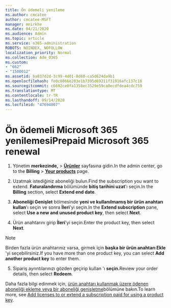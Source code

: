 ```yaml
---
title: Ön ödemeli yenileme
ms.author: cmcatee
author: cmcatee-MSFT
manager: mnirkhe
ms.date: 04/21/2020
ms.audience: Admin
ms.topic: article
ms.service: o365-administration
ROBOTS: NOINDEX, NOFOLLOW
localization_priority: Normal
ms.collection: Adm_O365
ms.custom:
- "662"
- "1500012"
ms.assetid: ba037d2d-3c99-4d01-8d60-ca5d624da9b1
ms.openlocfilehash: fe0c8066e203e1b7395d69211f31916afc137c18
ms.sourcegitcommit: c6692ce0fa1358ec3529e59ca0ecdfdea4cdc759
ms.translationtype: MT
ms.contentlocale: tr-TR
ms.lasthandoff: 09/14/2020
ms.locfileid: "47694007"
---
```

# <a name="prepaid-microsoft-365-renewal"></a><span data-ttu-id="4bfd4-102">Ön ödemeli Microsoft 365 yenilemesi</span><span class="sxs-lookup"><span data-stu-id="4bfd4-102">Prepaid Microsoft 365 renewal</span></span>

1. <span data-ttu-id="4bfd4-103">Yönetim **merkezinde,** \> **[Ürünler](https://go.microsoft.com/fwlink/p/?linkid=842054)** sayfasına gidin.</span><span class="sxs-lookup"><span data-stu-id="4bfd4-103">In the admin center, go to the **Billing** \> **[Your products](https://go.microsoft.com/fwlink/p/?linkid=842054)** page.</span></span>

2. <span data-ttu-id="4bfd4-104">Uzatmak istediğiniz aboneliği bulun.</span><span class="sxs-lookup"><span data-stu-id="4bfd4-104">Find the subscription you want to extend.</span></span> <span data-ttu-id="4bfd4-105">**Faturalandırma** bölümünde **bitiş tarihini uzat**'ı seçin.</span><span class="sxs-lookup"><span data-stu-id="4bfd4-105">In the **Billing** section, select **Extend end date**.</span></span>

3. <span data-ttu-id="4bfd4-106">**Aboneliği Genişlet** bölmesinde **yeni ve kullanılmamış bir ürün anahtarı kullan**'ı seçin ve sonra **İleri**'yi seçin.</span><span class="sxs-lookup"><span data-stu-id="4bfd4-106">In the **Extend subscription** pane, select **Use a new and unused product key**, then select **Next**.</span></span>

4. <span data-ttu-id="4bfd4-107">Ürün anahtarını girip **İleri**'yi seçin.</span><span class="sxs-lookup"><span data-stu-id="4bfd4-107">Enter the product key, then select **Next**.</span></span>

> [!NOTE]
> <span data-ttu-id="4bfd4-108">Birden fazla ürün anahtarınız varsa, girmek için **başka bir ürün anahtarı Ekle** 'yi seçebilirsiniz.</span><span class="sxs-lookup"><span data-stu-id="4bfd4-108">If you have more than one product key, you can select **Add another product key** to enter them.</span></span>

5. <span data-ttu-id="4bfd4-109">Sipariş ayrıntılarınızı gözden geçirip kullan 'ı **seçin.**</span><span class="sxs-lookup"><span data-stu-id="4bfd4-109">Review your order details, then select **Redeem**.</span></span>

<span data-ttu-id="4bfd4-110">Daha fazla bilgi edinmek için, [ürün anahtarı kullanmak üzere ödenen aboneliği ekleme veya bir aboneliği genişletme](https://docs.microsoft.com/microsoft-365/commerce/licenses/add-licenses-using-product-key)bölümüne bakın.</span><span class="sxs-lookup"><span data-stu-id="4bfd4-110">To learn more, see [Add licenses to or extend a subscription paid for using a product key](https://docs.microsoft.com/microsoft-365/commerce/licenses/add-licenses-using-product-key).</span></span>